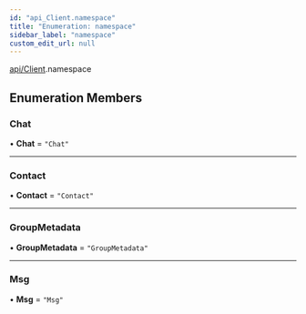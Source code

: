 ```yaml
---
id: "api_Client.namespace"
title: "Enumeration: namespace"
sidebar_label: "namespace"
custom_edit_url: null
---
```


[api/Client](/api/modules/api_Client.md).namespace

## Enumeration Members

### Chat

• **Chat** = ``"Chat"``

___

### Contact

• **Contact** = ``"Contact"``

___

### GroupMetadata

• **GroupMetadata** = ``"GroupMetadata"``

___

### Msg

• **Msg** = ``"Msg"``
